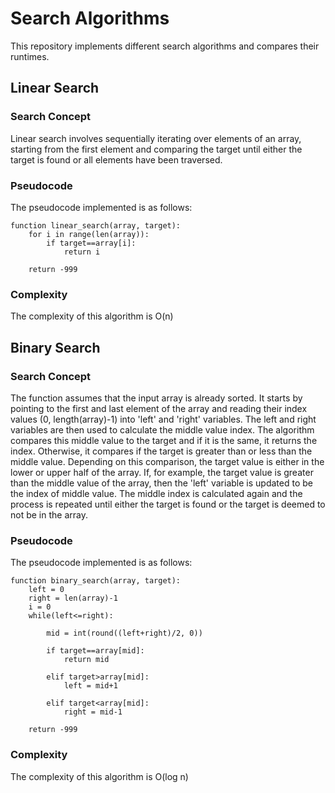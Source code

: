 # Search Algorithms
This repository implements different search algorithms and compares their runtimes. 


## Linear Search

### Search Concept
Linear search involves sequentially iterating over elements of an array, starting from the first element and comparing the target until 
either the target is found or all elements have been traversed.  

### Pseudocode
The pseudocode implemented is as follows:

	function linear_search(array, target):
		for i in range(len(array)):
			if target==array[i]:
				return i

		return -999


### Complexity
The complexity of this algorithm is O(n)
	

## Binary Search

### Search Concept
The function assumes that the input array is already sorted. It starts by pointing to the first and last element of the array and reading
their index values (0, length(array)-1) into 'left' and 'right' variables. The left and right variables are then used to calculate the
middle value index. The algorithm compares this middle value to the target and if it is the same, it returns the index. Otherwise,
it compares if the target is greater than or less than the middle value. Depending on this comparison, the target value is either in 
the lower or upper half of the array. If, for example, the target value is greater than the middle value of the array, then the 'left' 
variable is updated to be the index of middle value. The middle index is calculated again and the process is repeated until either the 
target is found or the target is deemed to not be in the array. 

### Pseudocode
The pseudocode implemented is as follows:

	function binary_search(array, target):
		left = 0
		right = len(array)-1
		i = 0
		while(left<=right):
			
			mid = int(round((left+right)/2, 0))
			
			if target==array[mid]:
				return mid
				
			elif target>array[mid]:
				left = mid+1
				
			elif target<array[mid]:
				right = mid-1
		
		return -999


### Complexity
The complexity of this algorithm is O(log n)
